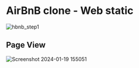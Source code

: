# AirBnB clone - Web static

![hbnb_step1](https://github.com/Ronnie5562/alu-AirBnB_clone/assets/110787129/dae03801-2fc5-4ca6-a9bf-c1995cf6993e)

## Page View
![Screenshot 2024-01-19 155051](https://github.com/Ronnie5562/alu-AirBnB_clone/assets/110787129/1f11c20a-7ed7-44eb-a105-7bedce574e65)